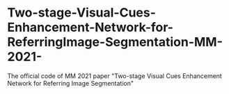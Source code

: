 # Two-stage-Visual-Cues-Enhancement-Network-for-ReferringImage-Segmentation-MM-2021-
The official code of MM 2021 paper "Two-stage Visual Cues Enhancement Network for Referring Image Segmentation"
